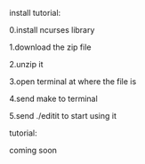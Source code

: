 install tutorial:

0.install ncurses library

1.download the zip file

2.unzip it

3.open terminal at where the file is

4.send make to terminal

5.send ./editit to start using it


tutorial:

coming soon
